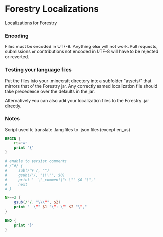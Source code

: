 Forestry Localizations
======================

Localizations for Forestry

### Encoding

Files must be encoded in UTF-8. Anything else will not work. Pull requests, submissions or contributions not encoded in UTF-8 will have to be rejected or reverted.

### Testing your language files

Put the files into your .minecraft directory into a subfolder "assets/" that mirrors that of the Forestry jar. Any correctly named localization file should take precedence over the defaults in the jar.

Alternatively you can also add your localization files to the Forestry .jar directly. 

### Notes

Script used to translate .lang files to .json files (except en_us)

```awk
BEGIN {
    FS="="
    print "{"
}

# enable to persist comments
# /^#/ {
#     sub(/^# /, "")
#     gsub(/"/, "\\\"", $0)
#     print "  \"_comment\": \"" $0 "\","
#     next
# }

NF==2 {
    gsub(/"/, "\\\"", $2)
    print "  \"" $1 "\": \"" $2 "\","
}

END {
    print "}"
}
```

